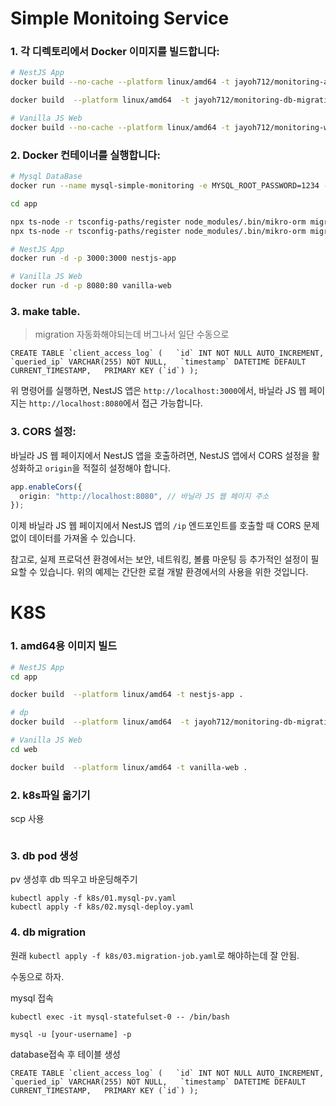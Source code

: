 # Simple Monitoing Service

### 1. 각 디렉토리에서 Docker 이미지를 빌드합니다:

```bash
# NestJS App
docker build --no-cache --platform linux/amd64 -t jayoh712/monitoring-app .

docker build  --platform linux/amd64  -t jayoh712/monitoring-db-migration -f Dockerfile.migration .

# Vanilla JS Web
docker build --no-cache --platform linux/amd64 -t jayoh712/monitoring-web .
```

### 2. Docker 컨테이너를 실행합니다:

```bash
# Mysql DataBase
docker run --name mysql-simple-monitoring -e MYSQL_ROOT_PASSWORD=1234 -e MYSQL_DATABASE=simple-monitoring-db -e MYSQL_ROOT_HOST=% -p 3306:3306 -d mysql

cd app

npx ts-node -r tsconfig-paths/register node_modules/.bin/mikro-orm migration:create
npx ts-node -r tsconfig-paths/register node_modules/.bin/mikro-orm migration:up

# NestJS App
docker run -d -p 3000:3000 nestjs-app

# Vanilla JS Web
docker run -d -p 8080:80 vanilla-web

```

### 3. make table.

> migration 자동화해야되는데 버그나서 일단 수동으로

```
CREATE TABLE `client_access_log` (   `id` INT NOT NULL AUTO_INCREMENT,
`queried_ip` VARCHAR(255) NOT NULL,   `timestamp` DATETIME DEFAULT CURRENT_TIMESTAMP,   PRIMARY KEY (`id`) );
```

위 명령어를 실행하면, NestJS 앱은 `http://localhost:3000`에서, 바닐라 JS 웹 페이지는 `http://localhost:8080`에서 접근 가능합니다.

### 3. CORS 설정:

바닐라 JS 웹 페이지에서 NestJS 앱을 호출하려면, NestJS 앱에서 CORS 설정을 활성화하고 `origin`을 적절히 설정해야 합니다.

```typescript
app.enableCors({
  origin: "http://localhost:8080", // 바닐라 JS 웹 페이지 주소
});
```

이제 바닐라 JS 웹 페이지에서 NestJS 앱의 `/ip` 엔드포인트를 호출할 때 CORS 문제 없이 데이터를 가져올 수 있습니다.

참고로, 실제 프로덕션 환경에서는 보안, 네트워킹, 볼륨 마운팅 등 추가적인 설정이 필요할 수 있습니다. 위의 예제는 간단한 로컬 개발 환경에서의 사용을 위한 것입니다.

# K8S

### 1. amd64용 이미지 빌드

```bash
# NestJS App
cd app

docker build  --platform linux/amd64 -t nestjs-app .

# dp
docker build  --platform linux/amd64  -t jayoh712/monitoring-db-migration -f Dockerfile.migration .

# Vanilla JS Web
cd web

docker build  --platform linux/amd64 -t vanilla-web .
```

### 2. k8s파일 옮기기

scp 사용

```

```

### 3. db pod 생성

pv 생성후 db 띄우고 바운딩해주기

```
kubectl apply -f k8s/01.mysql-pv.yaml
kubectl apply -f k8s/02.mysql-deploy.yaml
```

### 4. db migration

원래 `kubectl apply -f k8s/03.migration-job.yaml`로 해야하는데 잘 안됨.

수동으로 하자.

mysql 접속

```
kubectl exec -it mysql-statefulset-0 -- /bin/bash

mysql -u [your-username] -p
```

database접속 후 테이블 생성

```
CREATE TABLE `client_access_log` (   `id` INT NOT NULL AUTO_INCREMENT,
`queried_ip` VARCHAR(255) NOT NULL,   `timestamp` DATETIME DEFAULT CURRENT_TIMESTAMP,   PRIMARY KEY (`id`) );
```

